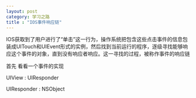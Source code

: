 ```yaml
---
layout: post
category: 学习之路
title : "IOS事件响应链"
---
```


IOS获取到了用户进行了“单击”这一行为，操作系统把包含这些点击事件的信息包装成UITouch和UIEvent形式的实例，然后找到当前运行的程序，逐级寻找能够响应这个事件的对象，直到没有响应者响应。这一寻找的过程，被称作事件的响应链



首先 看看一个事件的实现

UIView : UIResponder

 UIResponder : NSObject